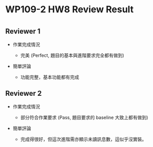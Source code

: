 
WP109-2 HW8 Review Result
=========================

# 

## Reviewer 1
- 作業完成情況
	- 完美 (Perfect, 題目的基本與進階要求完全都有做到)

- 簡單評論
	- 功能完整，基本功能都有完成


## Reviewer 2
- 作業完成情況
	- 部分符合作業要求 (Pass, 題目要求的 baseline 大致上都有做到)

- 簡單評論
	- 完成得很好，但這次進階需亦顯示未讀訊息數，這似乎沒實裝。

